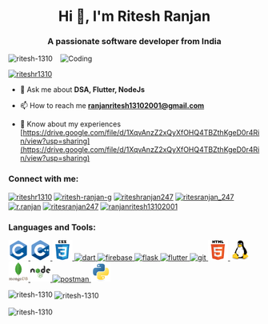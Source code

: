 <h1 align="center">Hi 👋, I'm Ritesh Ranjan</h1>
<h3 align="center">A passionate software developer from India</h3>
<img align="right" alt="Coding" width="400" src="https://cdn.dribbble.com/users/1162077/screenshots/3848914/programmer.gif">

<p align="left"> <img src="https://komarev.com/ghpvc/?username=ritesh-1310&label=Profile%20views&color=0e75b6&style=flat" alt="ritesh-1310" /> </p>

<p align="left"> <a href="https://twitter.com/riteshr1310" target="blank"><img src="https://img.shields.io/twitter/follow/riteshr1310?logo=twitter&style=for-the-badge" alt="riteshr1310" /></a> </p>

- 💬 Ask me about **DSA, Flutter, NodeJs**

- 📫 How to reach me **ranjanritesh13102001@gmail.com**

- 📄 Know about my experiences [https://drive.google.com/file/d/1XqvAnzZ2xQyXfOHQ4TBZthKgeD0r4Rin/view?usp=sharing](https://drive.google.com/file/d/1XqvAnzZ2xQyXfOHQ4TBZthKgeD0r4Rin/view?usp=sharing)

<h3 align="left">Connect with me:</h3>
<p align="left">
<a href="https://twitter.com/riteshr1310" target="blank"><img align="center" src="https://raw.githubusercontent.com/rahuldkjain/github-profile-readme-generator/master/src/images/icons/Social/twitter.svg" alt="riteshr1310" height="30" width="40" /></a>
<a href="https://linkedin.com/in/ritesh-ranjan-g" target="blank"><img align="center" src="https://raw.githubusercontent.com/rahuldkjain/github-profile-readme-generator/master/src/images/icons/Social/linked-in-alt.svg" alt="ritesh-ranjan-g" height="30" width="40" /></a>
<a href="https://instagram.com/riteshranjan247" target="blank"><img align="center" src="https://raw.githubusercontent.com/rahuldkjain/github-profile-readme-generator/master/src/images/icons/Social/instagram.svg" alt="riteshranjan247" height="30" width="40" /></a>
<a href="https://www.hackerrank.com/ritesranjan_247" target="blank"><img align="center" src="https://raw.githubusercontent.com/rahuldkjain/github-profile-readme-generator/master/src/images/icons/Social/hackerrank.svg" alt="ritesranjan_247" height="30" width="40" /></a>
<a href="https://codeforces.com/profile/r.ranjan" target="blank"><img align="center" src="https://raw.githubusercontent.com/rahuldkjain/github-profile-readme-generator/master/src/images/icons/Social/codeforces.svg" alt="r.ranjan" height="30" width="40" /></a>
<a href="https://www.leetcode.com/ritesranjan247" target="blank"><img align="center" src="https://raw.githubusercontent.com/rahuldkjain/github-profile-readme-generator/master/src/images/icons/Social/leet-code.svg" alt="ritesranjan247" height="30" width="40" /></a>
<a href="https://auth.geeksforgeeks.org/user/ranjanritesh13102001" target="blank"><img align="center" src="https://raw.githubusercontent.com/rahuldkjain/github-profile-readme-generator/master/src/images/icons/Social/geeks-for-geeks.svg" alt="ranjanritesh13102001" height="30" width="40" /></a>
</p>

<h3 align="left">Languages and Tools:</h3>
<p align="left"> <a href="https://www.cprogramming.com/" target="_blank" rel="noreferrer"> <img src="https://raw.githubusercontent.com/devicons/devicon/master/icons/c/c-original.svg" alt="c" width="40" height="40"/> </a> <a href="https://www.w3schools.com/cpp/" target="_blank" rel="noreferrer"> <img src="https://raw.githubusercontent.com/devicons/devicon/master/icons/cplusplus/cplusplus-original.svg" alt="cplusplus" width="40" height="40"/> </a> <a href="https://www.w3schools.com/css/" target="_blank" rel="noreferrer"> <img src="https://raw.githubusercontent.com/devicons/devicon/master/icons/css3/css3-original-wordmark.svg" alt="css3" width="40" height="40"/> </a> <a href="https://dart.dev" target="_blank" rel="noreferrer"> <img src="https://www.vectorlogo.zone/logos/dartlang/dartlang-icon.svg" alt="dart" width="40" height="40"/> </a> <a href="https://firebase.google.com/" target="_blank" rel="noreferrer"> <img src="https://www.vectorlogo.zone/logos/firebase/firebase-icon.svg" alt="firebase" width="40" height="40"/> </a> <a href="https://flask.palletsprojects.com/" target="_blank" rel="noreferrer"> <img src="https://www.vectorlogo.zone/logos/pocoo_flask/pocoo_flask-icon.svg" alt="flask" width="40" height="40"/> </a> <a href="https://flutter.dev" target="_blank" rel="noreferrer"> <img src="https://www.vectorlogo.zone/logos/flutterio/flutterio-icon.svg" alt="flutter" width="40" height="40"/> </a> <a href="https://git-scm.com/" target="_blank" rel="noreferrer"> <img src="https://www.vectorlogo.zone/logos/git-scm/git-scm-icon.svg" alt="git" width="40" height="40"/> </a> <a href="https://www.w3.org/html/" target="_blank" rel="noreferrer"> <img src="https://raw.githubusercontent.com/devicons/devicon/master/icons/html5/html5-original-wordmark.svg" alt="html5" width="40" height="40"/> </a> <a href="https://www.linux.org/" target="_blank" rel="noreferrer"> <img src="https://raw.githubusercontent.com/devicons/devicon/master/icons/linux/linux-original.svg" alt="linux" width="40" height="40"/> </a> <a href="https://www.mongodb.com/" target="_blank" rel="noreferrer"> <img src="https://raw.githubusercontent.com/devicons/devicon/master/icons/mongodb/mongodb-original-wordmark.svg" alt="mongodb" width="40" height="40"/> </a> <a href="https://nodejs.org" target="_blank" rel="noreferrer"> <img src="https://raw.githubusercontent.com/devicons/devicon/master/icons/nodejs/nodejs-original-wordmark.svg" alt="nodejs" width="40" height="40"/> </a> <a href="https://postman.com" target="_blank" rel="noreferrer"> <img src="https://www.vectorlogo.zone/logos/getpostman/getpostman-icon.svg" alt="postman" width="40" height="40"/> </a> <a href="https://www.python.org" target="_blank" rel="noreferrer"> <img src="https://raw.githubusercontent.com/devicons/devicon/master/icons/python/python-original.svg" alt="python" width="40" height="40"/> </a> </p>

<p><img align="left" src="https://github-readme-stats.vercel.app/api/top-langs?username=ritesh-1310&show_icons=true&locale=en&layout=compact" alt="ritesh-1310" /></p>

<p>&nbsp;<img align="center" src="https://github-readme-stats.vercel.app/api?username=ritesh-1310&show_icons=true&locale=en" alt="ritesh-1310" /></p>

<p><img align="center" src="https://github-readme-streak-stats.herokuapp.com/?user=ritesh-1310&" alt="ritesh-1310" /></p>
